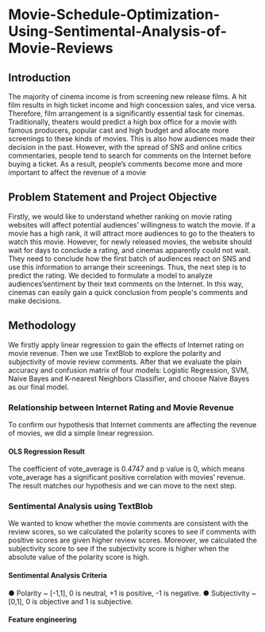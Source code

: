 # Movie-Schedule-Optimization-Using-Sentimental-Analysis-of-Movie-Reviews

## Introduction
The majority of cinema income is from screening new release films. A hit film results in high ticket income and high concession sales, and vice versa. Therefore, film arrangement is a significantly essential task for cinemas. Traditionally, theaters would predict a high box office for a movie with famous producers, popular cast and high budget and allocate more screenings to these kinds of movies. This is also how audiences made their decision in the past. However, with the spread of SNS and online critics commentaries, people tend to search for comments on the Internet before buying a ticket. As a result, people’s comments become more and more important to affect the revenue of a movie

## Problem Statement and Project Objective
Firstly, we would like to understand whether ranking on movie rating websites will affect potential audiences’ willingness to watch the movie. If a movie has a high rank, it will attract more audiences to go to the theaters to watch this movie. However, for newly released movies, the website should wait for days to conclude a rating, and cinemas
apparently could not wait. They need to conclude how the first batch of audiences react on SNS and use this information to arrange their screenings. Thus, the next step is to predict the rating. We decided to formulate a model to analyze audiences’sentiment by their text comments on the Internet. In this way, cinemas can easily gain a quick conclusion from people's comments and make decisions.

## Methodology
We firstly apply linear regression to gain the effects of Internet rating on movie revenue. Then we use TextBlob to explore the polarity and subjectivity of movie review comments. After that we evaluate the plain accuracy and confusion matrix of four models: Logistic Regression, SVM, Naive Bayes and K-nearest Neighbors Classifier, and choose Naive Bayes as our final model.

### Relationship between Internet Rating and Movie Revenue
To confirm our hypothesis that Internet comments are affecting the revenue of movies, we did a simple linear regression.

#### OLS Regression Result
The coefficient of vote_average is 0.4747 and p value is 0, which means vote_average has a significant
positive correlation with movies’ revenue. The result matches our hypothesis and we can move to the next
step.

### Sentimental Analysis using TextBlob
We wanted to know whether the movie comments are consistent with the review scores, so we calculated the polarity scores to see if comments with positive scores are given higher review scores. Moreover, we calculated the subjectivity score to see if the subjectivity score is higher when the absolute value of the polarity score is high.

#### Sentimental Analysis Criteria
● Polarity ~ [-1,1], 0 is neutral, +1 is positive, -1 is negative.
● Subjectivity ~ [0,1], 0 is objective and 1 is subjective.

#### Feature engineering

